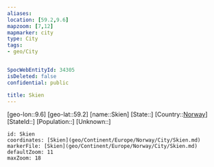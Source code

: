 ```yaml
---
aliases: 
location: [59.2,9.6]
mapzoom: [7,12] 
mapmarker: city 
type: City
tags:
- geo/City


SpocWebEntityId: 34305
isDeleted: false
confidential: public

title: Skien
---
```

[geo-lon::9.6]
[geo-lat::59.2]
[name::Skien]
[State::]
[Country::[Norway](geo/Continent/Europe/Norway.md)]
[StateId::]
[Population::]
[Unknown::]


```leaflet
id: Skien
coordinates: [Skien](geo/Continent/Europe/Norway/City/Skien.md)
markerFile: [Skien](geo/Continent/Europe/Norway/City/Skien.md)
defaultZoom: 11 
maxZoom: 18
```


